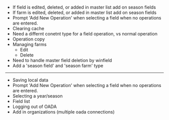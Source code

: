 - If field is edited, deleted, or added in master list add on season fields
- If farm is edited, deleted, or added in master list add on season fields
- Prompt 'Add New Operation' when selecting a field when no operations are entered.
- Clearing cache
- Need a differnt conetnt type for a field operation, vs normal operation
- Operation copy
- Managing farms
  - Edit
  - Delete
- Need to handle master field deletion by winfield
- Add a 'season field' and 'season farm' type
--------

- Saving local data
- Prompt 'Add New Operation' when selecting a field when no operations are entered.
- Selecting a year/season
- Field list
- Logging out of OADA
- Add in organizations (multiple oada connections)
